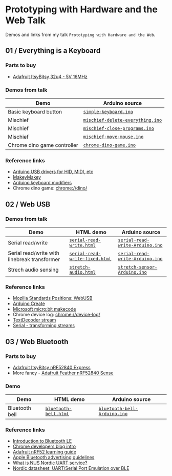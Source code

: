 # Prototyping with Hardware and the Web Talk

Demos and links from my talk `Prototyping with Hardware and the Web`.

## 01 / Everything is a Keyboard

### Parts to buy

+ [Adafruit ItsyBitsy 32u4 - 5V 16MHz](https://www.adafruit.com/product/3677)

### Demos from talk

| Demo | Arduino source |
| --- | --- |
| Basic keyboard button | [`simple-keyboard.ino`](https://raw.githubusercontent.com/Interaction-Magic/prototyping-hardware-web-talk/main/01_Keyboard/simple-keyboard/simple-keyboard.ino) |
| Mischief | [`mischief-delete-everything.ino`](https://raw.githubusercontent.com/Interaction-Magic/prototyping-hardware-web-talk/main/01_Keyboard/mischief-delete-everything/mischief-delete-everything.ino) |
| Mischief | [`mischief-close-programs.ino`](https://raw.githubusercontent.com/Interaction-Magic/prototyping-hardware-web-talk/main/01_Keyboard/mischief-close-programs/mischief-close-programs.ino) |
| Mischief | [`mischief-move-mouse.ino`](https://raw.githubusercontent.com/Interaction-Magic/prototyping-hardware-web-talk/main/01_Keyboard/mischief-move-mouse/mischief-move-mouse.ino) |
| Chrome dino game controller | [`chrome-dino-game.ino`](https://raw.githubusercontent.com/Interaction-Magic/prototyping-hardware-web-talk/main/01_Keyboard/chrome-dino-game/chrome-dino-game.ino) |

### Reference links

+ [Arduino USB drivers for HID, MIDI, etc](https://github.com/adafruit/Adafruit_TinyUSB_Arduino)
+ [MakeyMakey](https://makeymakey.com/)
+ [Arduino keyboard modifiers](https://www.arduino.cc/reference/en/language/functions/usb/keyboard/keyboardmodifiers/)
+ Chrome dino game: [chrome://dino/](chrome://dino/)



## 02 / Web USB

### Demos from talk

| Demo | HTML demo | Arduino source |
| --- | --- | --- |
| Serial read/write | [`serial-read-write.html`](https://interaction-magic.github.io/prototyping-hardware-web-talk/02_Web_USB/serial-read-write/serial-read-write.html) | [`serial-read-write-Arduino.ino`](https://raw.githubusercontent.com/Interaction-Magic/prototyping-hardware-web-talk/main/02_Web_USB/serial-read-write-Arduino/serial-read-write-Arduino.ino) |
| Serial read/write with linebreak transformer | [`serial-read-write-fixed.html`](https://interaction-magic.github.io/prototyping-hardware-web-talk/02_Web_USB/serial-read-write/serial-read-write-fixed.html) | [`serial-read-write-Arduino.ino`](https://raw.githubusercontent.com/Interaction-Magic/prototyping-hardware-web-talk/main/02_Web_USB/serial-read-write-Arduino/serial-read-write-Arduino.ino) |
| Strech audio sensing | [`stretch-audio.html`](https://interaction-magic.github.io/prototyping-hardware-web-talk/02_Web_USB/stretch-audio/stretch-audio.html) | [`stretch-sensor-Arduino.ino`](https://raw.githubusercontent.com/Interaction-Magic/prototyping-hardware-web-talk/main/02_Web_USB/stretch-sensor-Arduino/stretch-sensor-Arduino.ino) |

### Reference links

+ [Mozilla Standards Positions: WebUSB](https://mozilla.github.io/standards-positions/#webusb)
+ [Arduino Create](https://create.arduino.cc/editor)
+ [Microsoft micro:bit makecode](https://makecode.microbit.org/)
+ Chrome device log: [chrome://device-log/](chrome://device-log/)
+ [TextDecoder stream](https://developer.mozilla.org/en-US/docs/Web/API/TextDecoderStream)
+ [Serial - transforming streams](https://developer.chrome.com/articles/serial/#transforming-streams)

## 03 / Web Bluetooth

### Parts to buy

+ [Adafruit ItsyBitsy nRF52840 Express](https://www.adafruit.com/product/4481)
+ More fancy - [Adafruit Feather nRF52840 Sense](https://www.adafruit.com/product/4516)

### Demo

| Demo | HTML demo | Arduino source |
| --- | --- | --- |
| Bluetooth bell | [`bluetooth-bell.html`](https://interaction-magic.github.io/prototyping-hardware-web-talk/03_Web_Bluetooth/bluetooth-bell/bluetooth-bell.html) | [`bluetooth-bell-Arduino.ino`](https://raw.githubusercontent.com/Interaction-Magic/prototyping-hardware-web-talk/main/03_Web_Bluetooth/bluetooth-bell-Arduino/bluetooth-bell-Arduino.ino) |

### Reference links

+ [Introduction to Bluetooth LE](https://learn.adafruit.com/introduction-to-bluetooth-low-energy/gatt )
+ [Chrome developers blog intro](https://developer.chrome.com/articles/bluetooth/)
+ [Adafruit nRF52 learning guide](https://learn.adafruit.com/bluefruit-nrf52-feather-learning-guide)
+ [Apple Bluetooth advertising guidelines](https://developer.apple.com/library/archive/qa/qa1931/_index.html)
+ [What is NUS Nordic UART service?](https://devzone.nordicsemi.com/f/nordic-q-a/10567/what-is-nus-nordic-uart-service)
+ [Nordic datasheet: UART/Serial Port Emulation over BLE](https://infocenter.nordicsemi.com/index.jsp?topic=%2Fcom.nordic.infocenter.sdk5.v15.3.0%2Fble_sdk_app_nus_eval.html)